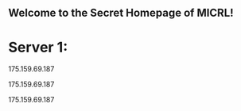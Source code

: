 ## Welcome to the Secret Homepage of MICRL!
# Server 1:
175.159.69.187

175.159.69.187

175.159.69.187





